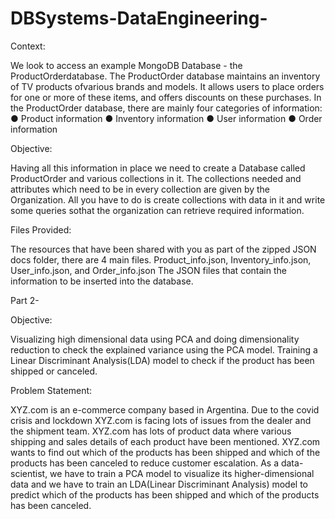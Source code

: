 # DBSystems-DataEngineering-

Context:

We look to access an example MongoDB Database - the ProductOrderdatabase. The ProductOrder database maintains an inventory of TV products ofvarious brands and models. 
It allows users to place orders for one or more of these items, and offers discounts on these purchases.
In the ProductOrder database, there are mainly four categories of information:
● Product information
● Inventory information
● User information
● Order information

Objective:

Having all this information in place we need to create a Database called ProductOrder and various collections in it. The collections needed and attributes which need 
to be in every collection are given by the Organization. All you have to do is create collections with data in it and write some queries sothat the organization can
retrieve required information.

Files Provided:

The resources that have been shared with you as part of the zipped JSON docs folder, there are 4 main files.
Product_info.json, Inventory_info.json, User_info.json, and Order_info.json
The JSON files that contain the information to be inserted into the database.


Part 2-

Objective:

Visualizing high dimensional data using PCA and doing dimensionality reduction to check the explained variance using the PCA model. Training a
Linear Discriminant Analysis(LDA) model to check if the product has been shipped or canceled.

Problem Statement:

XYZ.com is an e-commerce company based in Argentina. Due to the covid crisis and lockdown XYZ.com is facing lots of issues from the dealer and the
shipment team. XYZ.com has lots of product data where various shipping and sales details of each product have been mentioned. XYZ.com wants to find out
which of the products has been shipped and which of the products has been canceled to reduce customer escalation. As a data-scientist, we have to train a
PCA model to visualize its higher-dimensional data and we have to train an LDA(Linear Discriminant Analysis) model to predict which of the products has
been shipped and which of the products has been canceled.


